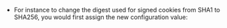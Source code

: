 - For instance to change the digest used for signed cookies from SHA1 to SHA256, you would first assign the new configuration value: